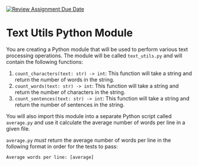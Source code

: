 [![Review Assignment Due Date](https://classroom.github.com/assets/deadline-readme-button-22041afd0340ce965d47ae6ef1cefeee28c7c493a6346c4f15d667ab976d596c.svg)](https://classroom.github.com/a/B_SYPEGy)
# Text Utils Python Module

You are creating a Python module that will be used to perform various text processing operations. The module will be called `text_utils.py` and will contain the following functions:

1. `count_characters(text: str) -> int`: This function will take a string and return the number of words in the string.
2. `count_words(text: str) -> int`: This function will take a string and return the number of characters in the string.
3. `count_sentences(text: str) -> int`: This function will take a string and return the number of sentences in the string.

You will also import this module into a separate Python script called `average.py` and use it calculate the average number of words per line in a given file.

`average.py` _must_ return the average number of words per line in the following format in order for the tests to pass:

```
Average words per line: [average]
```
